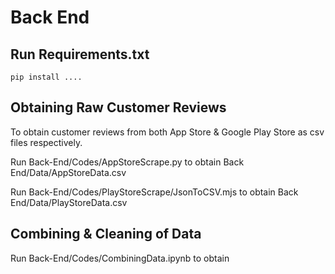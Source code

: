 # Back End

## Run Requirements.txt
```
pip install ....
```

## Obtaining Raw Customer Reviews
To obtain customer reviews from both App Store & Google Play Store as csv files respectively. 

Run Back-End/Codes/AppStoreScrape.py to obtain Back End/Data/AppStoreData.csv

Run Back-End/Codes/PlayStoreScrape/JsonToCSV.mjs to obtain Back End/Data/PlayStoreData.csv


## Combining & Cleaning of Data
Run Back-End/Codes/CombiningData.ipynb to obtain 



